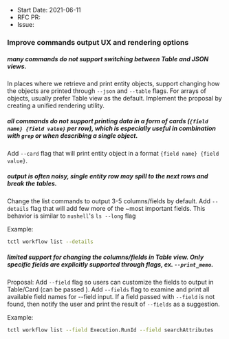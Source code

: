- Start Date: 2021-06-11
- RFC PR:
- Issue:

### Improve commands output UX and rendering options

##### many commands do not support switching between Table and JSON views.

In places where we retrieve and print entity objects, support changing how the objects are printed through `--json` and `--table` flags. For arrays of objects, usually prefer Table view as the default. Implement the proposal by creating a unified rendering utility.


##### all commands do not support printing data in a form of cards (`{field name} {field value}` per row), which is especially useful in combination with `grep` or when describing a single object.

Add `--card` flag that will print entity object in a format `{field name} {field value}`.


##### output is often noisy, single entity row may spill to the next rows and break the tables.

Change the list commands to output 3-5 columns/fields by default. Add `--details` flag that will add few more of the ~most important fields. This behavior is similar to `nushell`'s `ls --long` flag

Example:
``` bash
tctl workflow list --details
```

##### limited support for changing the columns/fields in Table view. Only specific fields are explicitly supported through flags, ex. `--print_memo`.

Proposal: Add `--field` flag so users can customize the fields to output in Table/Card (can be passed ). Add `--fields` flag to examine and print all available field names for --field input. If a field passed with `--field` is not found, then notify the user and print the result of `--fields` as a suggestion. 

Example:
``` bash
tctl workflow list --field Execution.RunId --field searchAttributes
```
